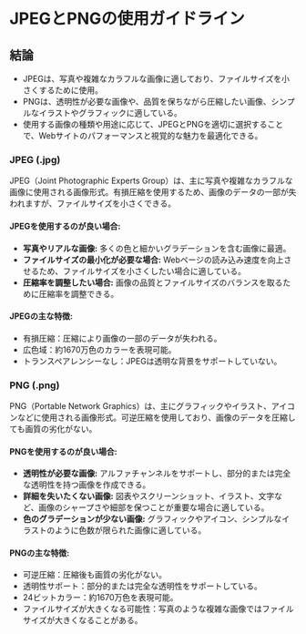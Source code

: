 <h1>JPEGとPNGの使用ガイドライン</h1>

<h2>結論</h2>
<ul>
  <li>JPEGは、写真や複雑なカラフルな画像に適しており、ファイルサイズを小さくするために使用。</li>
  <li>PNGは、透明性が必要な画像や、品質を保ちながら圧縮したい画像、シンプルなイラストやグラフィックに適している。</li>
  <li>使用する画像の種類や用途に応じて、JPEGとPNGを適切に選択することで、Webサイトのパフォーマンスと視覚的な魅力を最適化できる。</li>
</ul>

<h3>JPEG (.jpg)</h3>
<p>JPEG（Joint Photographic Experts Group）は、主に写真や複雑なカラフルな画像に使用される画像形式。有損圧縮を使用するため、画像のデータの一部が失われますが、ファイルサイズを小さくできる。</p>

<h4>JPEGを使用するのが良い場合:</h4>
<ul>
  <li><strong>写真やリアルな画像:</strong> 多くの色と細かいグラデーションを含む画像に最適。</li>
  <li><strong>ファイルサイズの最小化が必要な場合:</strong> Webページの読み込み速度を向上させるため、ファイルサイズを小さくしたい場合に適している。</li>
  <li><strong>圧縮率を調整したい場合:</strong> 画像の品質とファイルサイズのバランスを取るために圧縮率を調整できる。</li>
</ul>

<h4>JPEGの主な特徴:</h4>
<ul>
  <li>有損圧縮：圧縮により画像の一部のデータが失われる。</li>
  <li>広色域：約1670万色のカラーを表現可能。</li>
  <li>トランスペアレンシーなし：JPEGは透明な背景をサポートしていない。</li>
</ul>

<h3>PNG (.png)</h3>
<p>PNG（Portable Network Graphics）は、主にグラフィックやイラスト、アイコンなどに使用される画像形式。可逆圧縮を使用しており、画像のデータを圧縮しても画質の劣化がない。</p>

<h4>PNGを使用するのが良い場合:</h4>
<ul>
  <li><strong>透明性が必要な画像:</strong> アルファチャンネルをサポートし、部分的または完全な透明性を持つ画像を作成できる。</li>
  <li><strong>詳細を失いたくない画像:</strong> 図表やスクリーンショット、イラスト、文字など、画像のシャープさや細部を保つことが重要な場合に適している。</li>
  <li><strong>色のグラデーションが少ない画像:</strong> グラフィックやアイコン、シンプルなイラストのように色数が限られた画像に適している。</li>
</ul>

<h4>PNGの主な特徴:</h4>
<ul>
  <li>可逆圧縮：圧縮後も画質の劣化がない。</li>
  <li>透明性サポート：部分的または完全な透明性をサポートしている。</li>
  <li>24ビットカラー：約1670万色を表現可能。</li>
  <li>ファイルサイズが大きくなる可能性：写真のような複雑な画像ではファイルサイズが大きくなることがある。</li>
</ul>
